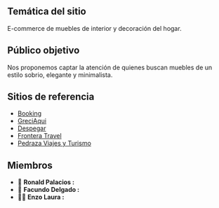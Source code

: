
## Temática del sitio

E-commerce de muebles de interior y decoración del hogar.

## Público objetivo

Nos proponemos captar la atención de quienes buscan muebles de un estilo sobrio, elegante y minimalista.

## Sitios de referencia

- [Booking](https://www.Booking.com)
- [GreciAqui](https://www.Greciaqui.com)
- [Despegar](https://www.despegar.com.ar)
- [Frontera Travel](https://fronteratravel.co/)
- [Pedraza Viajes y Turismo](https:/predaza.com.ar/)


## Miembros

- :dragon: **Ronald Palacios :** 
- :turtle: **Facundo Delgado :** 
- :office_worker: **Enzo Laura :**
